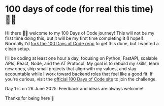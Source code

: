 # 100 days of code (for real this time) 🌈✨

Hi there 👋🏼 welcome to my 100 Days of Code journey! This will not be my first time doing this, but it will be my first time completing it (I hope!). Normally I'd [fork the 100 Days of Code repo](https://github.com/kallaway/100-days-of-code) to get this done, but I wanted a clean setup.

I’ll be coding at least one hour a day, focusing on Python, FastAPI, scalable APIs, React, Node, and the AT Protocol. My goal is to rebuild my skills, learn new ones, ship small projects that align with my values, and stay accountable while I work toward backend roles that feel like a good fit. If you're curious, visit the [official 100 Days of Code site](http://100daysofcode.com/) to join the challenge.

Day 1 is on 26 June 2025.
Feedback and ideas are always welcome!

Thanks for being here 💛
